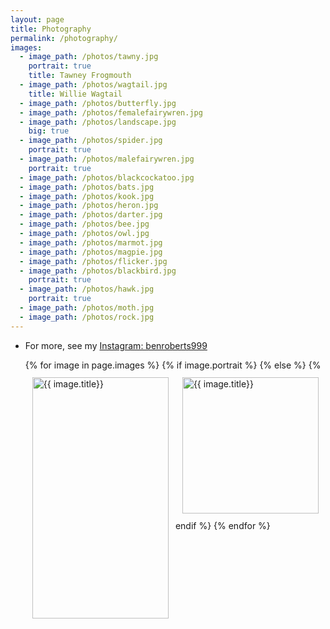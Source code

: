 ```yaml
---
layout: page
title: Photography
permalink: /photography/
images:
  - image_path: /photos/tawny.jpg
    portrait: true
    title: Tawney Frogmouth
  - image_path: /photos/wagtail.jpg
    title: Willie Wagtail
  - image_path: /photos/butterfly.jpg
  - image_path: /photos/femalefairywren.jpg
  - image_path: /photos/landscape.jpg
    big: true
  - image_path: /photos/spider.jpg
    portrait: true
  - image_path: /photos/malefairywren.jpg
    portrait: true
  - image_path: /photos/blackcockatoo.jpg
  - image_path: /photos/bats.jpg
  - image_path: /photos/kook.jpg
  - image_path: /photos/heron.jpg
  - image_path: /photos/darter.jpg
  - image_path: /photos/bee.jpg
  - image_path: /photos/owl.jpg
  - image_path: /photos/marmot.jpg
  - image_path: /photos/magpie.jpg
  - image_path: /photos/flicker.jpg
  - image_path: /photos/blackbird.jpg
    portrait: true
  - image_path: /photos/hawk.jpg
    portrait: true
  - image_path: /photos/moth.jpg
  - image_path: /photos/rock.jpg
---
```


* For more, see my [Instagram: benroberts999](https://www.instagram.com/benroberts999/)

<style type="text/css">
#wrap {
  overflow: hidden;
}
.box {
  width: 50%;
  padding-bottom: 50%;
  position: relative;
  float: left;
}
.longbox {
  width: 50%;
  padding-bottom: 85%;
  position: relative;
  float: left;
}
.bigbox {
  width: 100%;
  padding-bottom: 100%;
  position: relative;
  float: left;
}
.innerContent {
  position: absolute;
  left: 1px;
  right: 1px;
  top: 1px;
  bottom: 1px;
  padding: 10px;
}
</style>

<ul class="photo-gallery">
<div id="wrap">
  {% for image in page.images %}
  {% if image.portrait %}
    <div class="longbox">
      <div class="innerContent">
        <img width="100%" src="{{ image.image_path }}" alt="{{ image.title}}"/>
      </div>
    </div>
  {% else %}
    <div class="box">
      <div class="innerContent">
        <img width="100%" src="{{ image.image_path }}" alt="{{ image.title}}"/>
      </div>
    </div>
  {% endif %}
  {% endfor %}
</div>
</ul>
